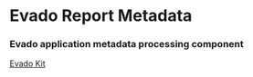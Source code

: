 # Evado Report Metadata

### Evado application metadata processing component

[Evado Kit](https://github.com/mkhorin/evado)